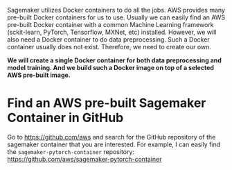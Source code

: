 Sagemaker utilizes Docker containers to do all the jobs. AWS provides many pre-built Docker containers for us to use. Usually we can easily find an AWS pre-built Docker container with a common Machine Learning framework (sckit-learn, PyTorch, Tensorflow, MXNet, etc) installed. However, we will also need a Docker container to do data preprocessing. Such a Docker container usually does not exist. Therefore, we need to create our own. 

**We will create a single Docker container for both data preprocessing and model training. And we build such a Docker image on top of a selected AWS pre-built image.**


# Find an AWS pre-built Sagemaker Container in GitHub

Go to https://github.com/aws and search for the GitHub repository of the sagemaker container that you are interested. For example, I can easily find the `sagemaker-pytorch-container` repository: https://github.com/aws/sagemaker-pytorch-container
